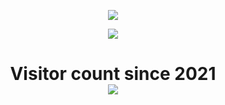 <p align="center">
  <img src="https://github-readme-stats.vercel.app/api/top-langs/?username=spuqe&layout=compact&show_icons=true&theme=radical&count_private=1&langs_count=10&hide=css"/>
</p>


<p align="center">
  <img src="https://github-readme-stats.vercel.app/api?username=spuqe&count_private=true&show_icons=true&theme=radical" />
</p>
            
<p> 
  <h1 align="center">Visitor count since 2021<br>
  <img src="https://profile-counter.glitch.me/spuqe/count.svg" />
    </h1>
</p>
